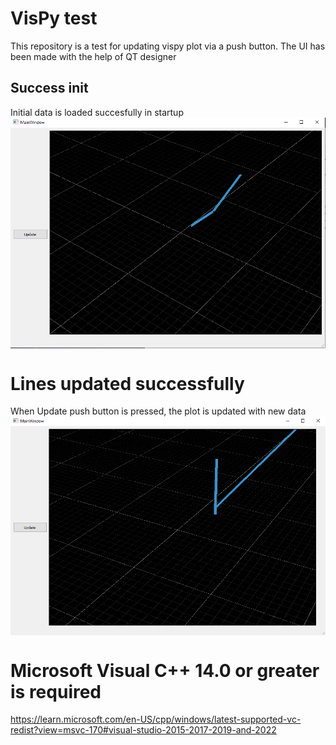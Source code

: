 # VisPy test 
This repository is a test for updating vispy plot via a push button. The UI has been made with the help of QT designer
## Success init
Initial data is loaded succesfully in startup  
<img align="center" src="https://github.com/PanagiotisMenounos/visPy_test/blob/main/img/init.PNG" />

# Lines updated successfully 
When Update push button is pressed, the plot is updated with new data  
<img align="center" src="https://github.com/PanagiotisMenounos/visPy_test/blob/main/img/fail.PNG" />

# Microsoft Visual C++ 14.0 or greater is required

https://learn.microsoft.com/en-US/cpp/windows/latest-supported-vc-redist?view=msvc-170#visual-studio-2015-2017-2019-and-2022
